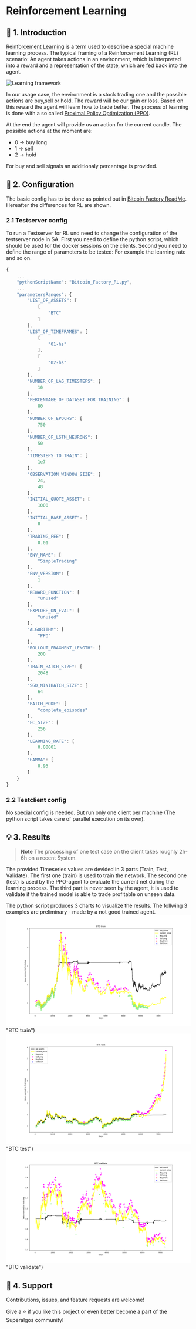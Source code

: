 # Reinforcement Learning
## 💫 1. Introduction
[Reinforcement Learning](https://en.wikipedia.org/wiki/Reinforcement_learning) is a term used to describe a special machine learning process. The typical framing of a Reinforcement Learning (RL) scenario: An agent takes actions in an environment, which is interpreted into a reward and a representation of the state, which are fed back into the agent.

![Learning framework](https://upload.wikimedia.org/wikipedia/commons/1/1b/Reinforcement_learning_diagram.svg "RL Framework")

In our usage case, the environment is a stock trading one and the possible actions are buy,sell or hold. The reward will be our gain or loss. Based on this reward the agent will learn how to trade better. The process of learning is done with a so called [Proximal Policy Optimization (PPO)](https://en.wikipedia.org/wiki/Proximal_Policy_Optimization).

At the end the agent will provide us an action for the current candle. The possible actions at the moment are:
* 0 -> buy long
* 1 -> sell 
* 2 -> hold

For buy and sell signals an additionaly percentage is provided.

## 📒 2. Configuration
The basic config has to be done as pointed out in [Bitcoin Factory ReadMe](./README.md). Hereafter the differences for RL are shown.
### 2.1 Testserver config
To run a Testserver for RL und need to change the configuration of the testserver node in SA. First you need to define the python script, which should be used for the docker sessions on the clients.
Second you need to define the range of parameters to be tested: For example the learning rate and so on.
```js
{
    ...
    "pythonScriptName": "Bitcoin_Factory_RL.py",
    ...
    "parametersRanges": {
        "LIST_OF_ASSETS": [
            [
                "BTC"
            ]
        ],
        "LIST_OF_TIMEFRAMES": [
            [
                "01-hs"
            ],
            [
                "02-hs"
            ]
        ],
        "NUMBER_OF_LAG_TIMESTEPS": [
            10
        ],
        "PERCENTAGE_OF_DATASET_FOR_TRAINING": [
            80
        ],
        "NUMBER_OF_EPOCHS": [
            750
        ],
        "NUMBER_OF_LSTM_NEURONS": [
            50
        ],
        "TIMESTEPS_TO_TRAIN": [
            1e7
        ],
        "OBSERVATION_WINDOW_SIZE": [
            24,
            48
        ],
        "INITIAL_QUOTE_ASSET": [
            1000
        ],
        "INITIAL_BASE_ASSET": [
            0
        ],
        "TRADING_FEE": [
            0.01
        ],
        "ENV_NAME": [
            "SimpleTrading"
        ],
        "ENV_VERSION": [
            1
        ],
        "REWARD_FUNCTION": [
            "unused"
        ],
        "EXPLORE_ON_EVAL": [
            "unused"
        ],
        "ALGORITHM": [
            "PPO"
        ],
        "ROLLOUT_FRAGMENT_LENGTH": [
            200
        ],
        "TRAIN_BATCH_SIZE": [
            2048
        ],
        "SGD_MINIBATCH_SIZE": [
            64
        ],
        "BATCH_MODE": [
            "complete_episodes"
        ],
        "FC_SIZE": [
            256
        ],
        "LEARNING_RATE": [
            0.00001
        ],
        "GAMMA": [
            0.95
        ]        
    }
}
```
### 2.2 Testclient config
No special config is needed.
But run only one client per machine (The python script takes care of parallel execution on its own).

## 💡 3. Results
> __Note__
> The processing of one test case on the client takes roughly 2h-6h on a recent System.

The provided Timeseries values are devided in 3 parts (Train, Test, Validate). The first one (train) is used to train the network. The second one (test) is used by the PPO-agent to evaluate the current net during the learning process. The third part is never seen by the agent, it is used to validate if the trained model is able to trade profitable on unseen data.

The python script produces 3 charts to visualize the results. The follwing 3 examples are preliminary - made by a not good trained agent. 
![Example Train Results](docs/BTC_train.png) "BTC train")
![Example Test Results](docs/BTC_test.png) "BTC test")
![Example Validate Results](docs/BTC_validate.png) "BTC validate")

## 🤝 4. Support

Contributions, issues, and feature requests are welcome!

Give a ⭐️ if you like this project or even better become a part of the Superalgos community!